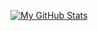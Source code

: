 [![My GitHub Stats](https://github-readme-stats.vercel.app/api?username=shahnazi2002&theme=react&custom_title=My+GitHub+Stats&hide=prs,issues,contribs&line_height=20&show_icons=true)](https://github.com/anuraghazra/github-readme-stats)

